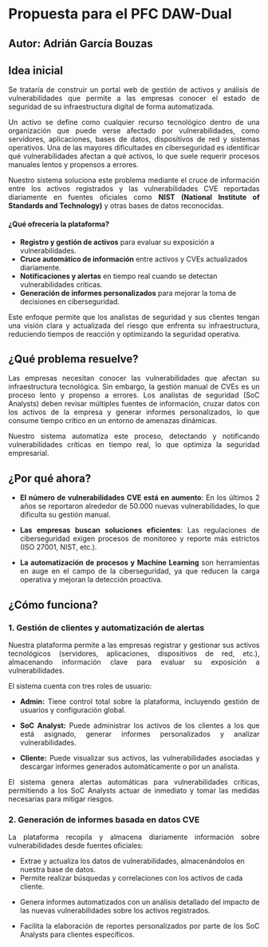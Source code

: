 # **Propuesta para el PFC DAW-Dual**

## **Autor: Adrián García Bouzas**

## **Idea inicial**  
<p style="text-align:justify;">Se trataría de construir un portal web de gestión de activos y análisis de vulnerabilidades que permite a las empresas conocer el estado de seguridad de su infraestructura digital de forma automatizada.  </p>

<p style="text-align:justify;">Un activo se define como cualquier recurso tecnológico dentro de una organización que puede verse afectado por vulnerabilidades, como servidores, aplicaciones, bases de datos, dispositivos de red y sistemas operativos. Una de las mayores dificultades en ciberseguridad es identificar qué vulnerabilidades afectan a qué activos, lo que suele requerir procesos manuales lentos y propensos a errores.</p>  

<p style="text-align:justify;">Nuestro sistema soluciona este problema mediante el cruce de información entre los activos registrados y las vulnerabilidades CVE reportadas diariamente en fuentes oficiales como <strong>NIST (National Institute of Standards and Technology)</strong> y otras bases de datos reconocidas.  </p>

#### **¿Qué ofrecería la plataforma?**  
- **Registro y gestión de activos** para evaluar su exposición a vulnerabilidades.  
- **Cruce automático de información** entre activos y CVEs actualizados diariamente.  
- **Notificaciones y alertas** en tiempo real cuando se detectan vulnerabilidades críticas.  
- **Generación de informes personalizados** para mejorar la toma de decisiones en ciberseguridad.  

<p style="text-align:justify;">Este enfoque permite que los analistas de seguridad y sus clientes tengan una visión clara y actualizada del riesgo que enfrenta su infraestructura, reduciendo tiempos de reacción y optimizando la seguridad operativa. </p> 

## **¿Qué problema resuelve?**  
<p style="text-align:justify;">Las empresas necesitan conocer las vulnerabilidades que afectan su infraestructura tecnológica. Sin embargo, la gestión manual de CVEs es un proceso lento y propenso a errores. Los analistas de seguridad (SoC Analysts) deben revisar múltiples fuentes de información, cruzar datos con los activos de la empresa y generar informes personalizados, lo que consume tiempo crítico en un entorno de amenazas dinámicas. </p>
<p style="text-align:justify;">Nuestro sistema automatiza este proceso, detectando y notificando vulnerabilidades críticas en tiempo real, lo que optimiza la seguridad empresarial. </p> 

## **¿Por qué ahora?**  
- <p style="text-align:justify;"><strong>El número de vulnerabilidades CVE está en aumento</strong>: En los últimos 2 años se reportaron alrededor de 50.000 nuevas vulnerabilidades, lo que dificulta su gestión manual.  </p>
- <p style="text-align:justify;"><strong>Las empresas buscan soluciones eficientes</strong>: Las regulaciones de ciberseguridad exigen procesos de monitoreo y reporte más estrictos (ISO 27001, NIST, etc.).  </p>
- <p style="text-align:justify;"><strong>La automatización de procesos y Machine Learning</strong> son herramientas en auge en el campo de la ciberseguridad, ya que reducen la carga operativa y mejoran la detección proactiva.  </p>

## **¿Cómo funciona?**  

### **1. Gestión de clientes y automatización de alertas**  
<p style="text-align:justify;">Nuestra plataforma permite a las empresas registrar y gestionar sus activos tecnológicos (servidores, aplicaciones, dispositivos de red, etc.), almacenando información clave para evaluar su exposición a vulnerabilidades.  </p>

El sistema cuenta con tres roles de usuario:  
- <p style="text-align:justify;"><strong>Admin:</strong> Tiene control total sobre la plataforma, incluyendo gestión de usuarios y configuración global.  </p>
- <p style="text-align:justify;"><strong>SoC Analyst:</strong> Puede administrar los activos de los clientes a los que está asignado, generar informes personalizados y analizar vulnerabilidades.  </p>
- <p style="text-align:justify;"><strong>Cliente:</strong> Puede visualizar sus activos, las vulnerabilidades asociadas y descargar informes generados automáticamente o por un analista.  </p>

<p style="text-align:justify;">El sistema genera alertas automáticas para vulnerabilidades críticas, permitiendo a los SoC Analysts actuar de inmediato y tomar las medidas necesarias para mitigar riesgos.  </p>

### **2. Generación de informes basada en datos CVE**  
<p style="text-align:justify;">La plataforma recopila y almacena diariamente información sobre vulnerabilidades desde fuentes oficiales:</p>
 
- Extrae y actualiza los datos de vulnerabilidades, almacenándolos en nuestra base de datos.  
- Permite realizar búsquedas y correlaciones con los activos de cada cliente.  
- <p style="text-align:justify;">Genera informes automatizados con un análisis detallado del impacto de las nuevas vulnerabilidades sobre los activos registrados.  </p>
- <p style="text-align:justify;">Facilita la elaboración de reportes personalizados por parte de los SoC Analysts para clientes específicos.  </p>

